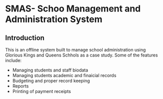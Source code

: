 # SMAS- Schoo Management and Administration System

## Introduction
This is an offline system built to manage school administration using Glorious Kings and Queens Schhols as a case study. Some of the features include:

- Managing students and staff biodata
- Managing students academic and finaicial records
- Budgeting and proper record keeping
- Reports
- Printing of payment receipts
 
